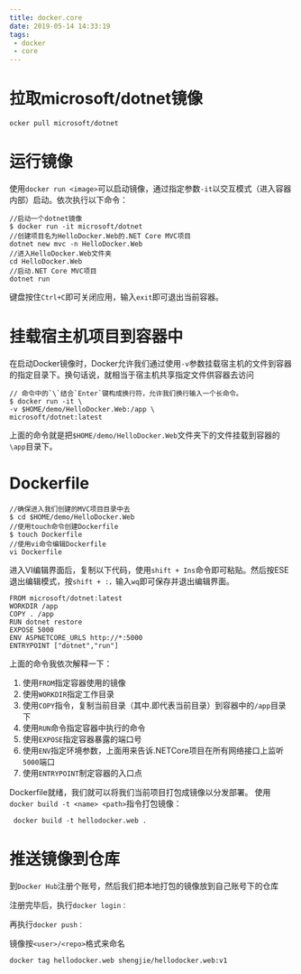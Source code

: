 ```yaml
---
title: docker.core
date: 2019-05-14 14:33:19
tags:
 - docker
 - core
---
```


# 拉取microsoft/dotnet镜像

```
ocker pull microsoft/dotnet
```

# 运行镜像

使用`docker run <image>`可以启动镜像，通过指定参数`-it`以交互模式（进入容器内部）启动。依次执行以下命令：

```
//启动一个dotnet镜像
$ docker run -it microsoft/dotnet
//创建项目名为HelloDocker.Web的.NET Core MVC项目
dotnet new mvc -n HelloDocker.Web
//进入HelloDocker.Web文件夹
cd HelloDocker.Web
//启动.NET Core MVC项目
dotnet run
```
键盘按住`Ctrl+C`即可关闭应用，输入`exit`即可退出当前容器。

# 挂载宿主机项目到容器中

在启动Docker镜像时，Docker允许我们通过使用`-v`参数挂载宿主机的文件到容器的指定目录下。换句话说，就相当于宿主机共享指定文件供容器去访问

```
// 命令中的`\`结合`Enter`键构成换行符，允许我们换行输入一个长命令。
$ docker run -it \
-v $HOME/demo/HelloDocker.Web:/app \
microsoft/dotnet:latest
```
上面的命令就是把`$HOME/demo/HelloDocker.Web`文件夹下的文件挂载到容器的`\app`目录下。

# Dockerfile

```
//确保进入我们创建的MVC项目目录中去
$ cd $HOME/demo/HelloDocker.Web
//使用touch命令创建Dockerfile
$ touch Dockerfile
//使用vi命令编辑Dockerfile
vi Dockerfile
```
进入VI编辑界面后，复制以下代码，使用`shift + Ins`命令即可粘贴。然后按ESE退出编辑模式，按`shift + :，`输入`wq`即可保存并退出编辑界面。

```
FROM microsoft/dotnet:latest
WORKDIR /app
COPY . /app
RUN dotnet restore
EXPOSE 5000
ENV ASPNETCORE_URLS http://*:5000
ENTRYPOINT ["dotnet","run"]
```

上面的命令我依次解释一下：

1. 使用`FROM`指定容器使用的镜像
2. 使用`WORKDIR`指定工作目录
3. 使用`COPY`指令，复制当前目录（其中.即代表当前目录）到容器中的`/app`目录下
4. 使用`RUN`命令指定容器中执行的命令
5. 使用`EXPOSE`指定容器暴露的端口号
6. 使用`ENV`指定环境参数，上面用来告诉.NETCore项目在所有网络接口上监听`5000`端口
7. 使用`ENTRYPOINT`制定容器的入口点

Dockerfile就绪，我们就可以将我们当前项目打包成镜像以分发部署。
使用`docker build -t <name> <path>`指令打包镜像：

```
 docker build -t hellodocker.web .
```

# 推送镜像到仓库

到`Docker Hub`注册个账号，然后我们把本地打包的镜像放到自己账号下的仓库

注册完毕后，执行`docker login：`

再执行`docker push：`

镜像按`<user>/<repo>`格式来命名

```
docker tag hellodocker.web shengjie/hellodocker.web:v1
```


